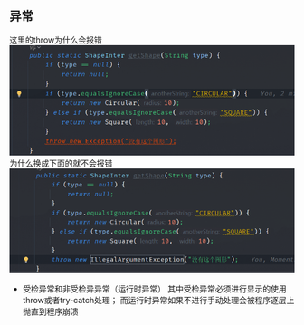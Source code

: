 
## 异常

这里的throw为什么会报错
![file-20250210104456733.png](https://raw.githubusercontent.com/Enki-Zhang/blog_img/master/20250210104456.png)
为什么换成下面的就不会报错
![file-20250210104611246.png](https://raw.githubusercontent.com/Enki-Zhang/blog_img/master/20250210104611.png)

-  受检异常和非受检异异常（运行时异常） 其中受检异常必须进行显示的使用throw或者try-catch处理； 而运行时异常如果不进行手动处理会被程序逐层上抛直到程序崩溃